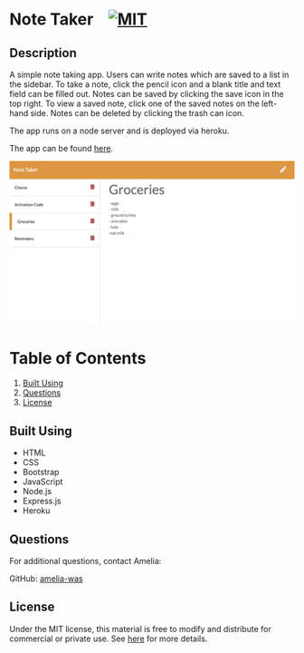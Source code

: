 # Note Taker &nbsp;&nbsp;&nbsp;[![MIT](https://img.shields.io/badge/license-MIT-yellow?style=for-the-badge)](https://shields.io/)

## Description

A simple note taking app. Users can write notes which are saved to a list in the sidebar. To take a note, click the pencil icon and a blank title and text field can be filled out. Notes can be saved by clicking the save icon in the top right. To view a saved note, click one of the saved notes on the left-hand side. Notes can be deleted by clicking the trash can icon. 

The app runs on a node server and is deployed via heroku.

The app can be found [here](https://polar-sea-04536.herokuapp.com/).

![Note Taker Screenshot](./public/assets/images/notetaker-screenshot.png)

# Table of Contents
1. [Built Using](#built-using)
2. [Questions](#questions)
3. [License](#license)

## Built Using
- HTML
- CSS
- Bootstrap
- JavaScript
- Node.js
- Express.js
- Heroku

## Questions
For additional questions, contact Amelia:

GitHub: [amelia-was](https://github.com/amelia-was)

## License
Under the MIT license, this material is free to modify and distribute for commercial or private use. See [here](https://opensource.org/licenses/MIT) for more details.